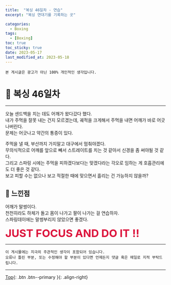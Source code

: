 ```yaml
---
title:  "복싱 46일차 - 연습"
excerpt: "복싱 연대기를 기록하는 곳"

categories:
  - Boxing
tags:
  - [Boxing]
toc: true
toc_sticky: true
date: 2023-05-17
last_modified_at: 2023-05-18
---
```


    본 게시글은 광고가 아닌 100% 개인적인 생각입니다.

# 🥊 복싱 46일차 
<hr style="width:100%" />

오늘 샌드백을 치는 데도 어깨가 왔다갔다 했다.  
내가 주먹을 잘못 내는 건지 모르겠는데, 궤적을 크게해서 주먹을 내면 어깨가 바로 어긋나버린다.  
문제는 어긋나고 약간의 통증이 있다.  

주먹을 낼 때, 부산까지 가지말고 대구에서 멈춰야겠다.  
무의식적으로 어깨를 앞으로 빼서 스트레이트를 치는 것 같아서 신경을 좀 써야될 것 같다.  
그리고 스파링 시에는 주먹을 피하겠다보다는 맞겠다라는 각오로 임하는 게 호흡관리에도 더 좋은 것 같다.  
보고 피할 수는 없으나 보고 적절한 때에 맞으면서 흘리는 건 가능하지 않을까?

## 🤣 느낀점

어깨가 말썽이다.  
천천히라도 하체가 돌고 몸이 나가고 팔이 나가는 걸 연습하자.  
스파링데이에는 말썽부리지 않았으면 좋겠다.

<strong style="color:crimson; font-size:25pt">JUST FOCUS AND DO IT !!</strong>

<hr style="width:100%" />

    이 게시물에는 지극히 주관적인 생각이 포함되어 있습니다. 
    오류나 틀린 부분, 또는 수정해야 할 부분이 있다면 언제든지 댓글 혹은 메일로 지적 부탁드립니다.
    
<hr>


[Top](#){: .btn .btn--primary }{: .align-right}